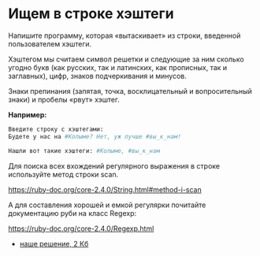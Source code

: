 # Ищем в строке хэштеги 

Напишите программу, которая «вытаскивает» из строки, введенной пользователем хэштеги.

Хэштегом мы считаем символ решетки и следующие за ним сколько угодно букв (как русских, так и латинских, как прописных, так и заглавных), цифр, знаков подчеркивания и минусов.

Знаки препинания (запятая, точка, восклицательный и вопросительный знаки) и пробелы «рвут» хэштег.


**Например:**

```sh
Введите строку с хэштегами:
Будете у нас на #Колыме? Нет, уж лучше #вы_к_нам!

Нашли вот такие хэштеги: #Колыме, #вы_к_нам
```

<div class="rubyrush-task-hint">

Для поиска всех вхождений регулярного выражения в строке используйте метод строки scan.

https://ruby-doc.org/core-2.4.0/String.html#method-i-scan

А для составления хорошей и емкой регулярки почитайте документацию руби на класс Regexp:

https://ruby-doc.org/core-2.4.0/Regexp.html

</div>


<div class="rubyrush-task-answer">


<ul>
<li><a href="https://github.com/aristofun/rubyrush-path/blob/master/steps/regexp-02/solution/hashtag.rb" class="rubyrush-task-solution-link">наше решение, 2 Кб</a></li></ul>

</div>
